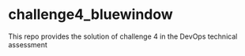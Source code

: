 # challenge4_bluewindow
This repo provides the solution of challenge 4 in the DevOps technical assessment
